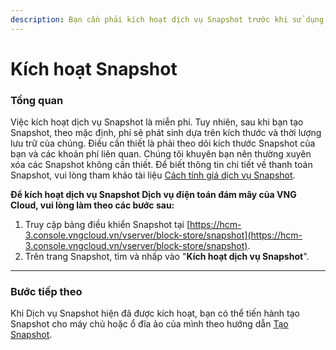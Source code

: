 ```yaml
---
description: Bạn cần phải kích hoạt dịch vụ Snapshot trước khi sử dụng.
---
```


# Kích hoạt Snapshot

### **Tổng quan** <a href="#kichhoatsnapshot-tongquan" id="kichhoatsnapshot-tongquan"></a>

Việc kích hoạt dịch vụ Snapshot là miễn phí. Tuy nhiên, sau khi bạn tạo Snapshot, theo mặc định, phí sẽ phát sinh dựa trên kích thước và thời lượng lưu trữ của chúng. Điều cần thiết là phải theo dõi kích thước Snapshot của bạn và các khoản phí liên quan. Chúng tôi khuyên bạn nên thường xuyên xóa các Snapshot không cần thiết. Để biết thông tin chi tiết về thanh toán Snapshot, vui lòng tham khảo tài liệu [Cách tính giá dịch vụ Snapshot](https://docs.vngcloud.vn/pages/viewpage.action?pageId=64554017).

**Để kích hoạt dịch vụ Snapshot Dịch vụ điện toán đám mây của VNG Cloud, vui lòng làm theo các bước sau:**

1. Truy cập bảng điều khiển Snapshot tại [https://hcm-3.console.vngcloud.vn/vserver/block-store/snapshot](https://hcm-3.console.vngcloud.vn/vserver/block-store/snapshot).
2. Trên trang Snapshot, tìm và nhấp vào "**Kích hoạt dịch vụ Snapshot**".

***

### **Bước tiếp theo** <a href="#kichhoatsnapshot-buoctieptheo" id="kichhoatsnapshot-buoctieptheo"></a>

Khi Dịch vụ Snapshot hiện đã được kích hoạt, bạn có thể tiến hành tạo Snapshot cho máy chủ hoặc ổ đĩa ảo của mình theo hướng dẫn [Tạo Snapshot](https://docs.vngcloud.vn/pages/viewpage.action?pageId=64554084).
